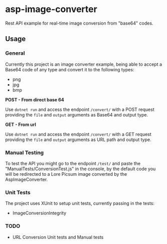 # asp-image-converter
Rest API example for real-time image conversion from "base64" codes.

## Usage
### General
Currently this project is an image converter example, being able to accept a Base64 code of any type and convert it to the 
following types:

- png
- jpg
- bmp

**POST - From direct base 64**

Use `dotnet run` and access the endpoint `/convert/` with a POST request providing the
`file` and `output` arguments as Base64 and output type.

**GET - From url**

Use `dotnet run` and access the endpoint `/convert/` with a GET request providing the
`file` and `output` arguments as URL path and output type.

### Manual Testing

To test the API you might go to the endpoint `/test/` and paste the "ManualTests/ConversionTest.js" in the console, by the default code
you will be redirected to a Lore Picsum image converted by the AspImageConverter.

### Unit Tests
The project uses XUnit to setup unit tests, currently passing in the tests:

- ImageConversionIntegrity

### TODO

- URL Conversion Unit tests and Manual tests
